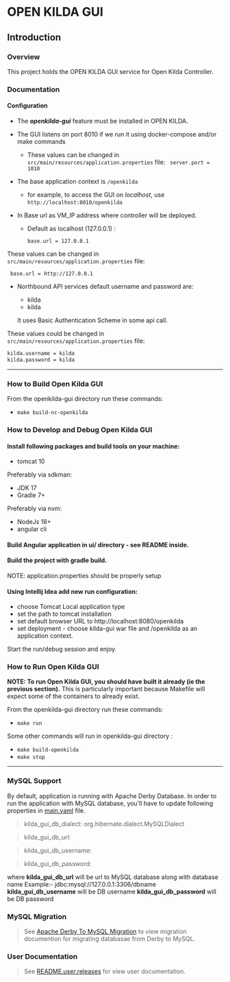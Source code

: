 # **OPEN KILDA GUI**

## Introduction

### Overview

This project holds the OPEN KILDA GUI service for Open Kilda Controller.

### Documentation

#### Configuration

* The **_openkilda-gui_** feature must be installed in OPEN KILDA.
* The GUI listens on port 8010 if we run it using docker-compose and/or make commands
	+ These values can be changed in ```src/main/resources/application.properties``` file:
		``` server.port = 1010```
		
* The base application context is ```/openkilda```
	+ for example, to access the GUI on _localhost_, use
    `http://localhost:8010/openkilda` 
	
* In Base url as VM_IP address where controller will be deployed.
	+ Default as localhost (127.0.0.1) :
  
		`base.url = 127.0.0.1`

These values can be changed in ```src/main/resources/application.properties``` file:

``` base.url = http://127.0.0.1```


* Northbound API services default username and password are:
  + kilda
  + kilda
  
  It uses Basic Authentication Scheme in some api call.

These values could be changed in ```src/main/resources/application.properties``` file:
```bash
kilda.username = kilda
kilda.password = kilda
```

----------
### **How to Build Open Kilda GUI**

From the openkilda-gui directory run these commands:

+ ```make build-nc-openkilda```

### **How to Develop and Debug Open Kilda GUI**

#### Install following packages and build tools on your machine:

+ tomcat 10

Preferably via sdkman:
+ JDK 17
+ Gradle 7+

Preferably via nvm:
+ NodeJs 18+
+ angular cli

#### Build Angular application in ui/ directory - see README inside.

#### Build the project with gradle build.
NOTE: application.properties should be properly setup

#### Using Intellij Idea add new run configuration:

+ choose Tomcat Local application type
+ set the path to tomcat installation
+ set default browser URL to http://localhost:8080/openkilda
+ set deployment - choose kilda-gui war file and /openkilda as an application context.

Start the run/debug session and enjoy.

### **How to Run Open Kilda GUI**

__NOTE: To run Open Kilda GUI, you should have built it already (ie the previous section).__
This is particularly important because Makefile will expect some of the
containers to already exist.

From the openkilda-gui directory run these commands:

+ ```make run```

Some other commands will run in  openkilda-gui directory :

+ ```make build-openkilda```
+ ```make stop```

----
### MySQL Support
By default, application is running with Apache Derby Database. In order to run the application with MySQL database, you'll have to update following properties in [main.yaml](/confd/vars/main.yaml) file.
>kilda_gui_db_dialect: org.hibernate.dialect.MySQLDialect

>kilda_gui_db_url:

>kilda_gui_db_username:

>kilda_gui_db_password:

where 
**kilda_gui_db_url** will be url to MySQL database along with database name
Example:- jdbc:mysql://127.0.0.1:3306/dbname
**kilda_gui_db_username** will be DB username
**kilda_gui_db_password** will be DB password
### MySQL Migration
> See [Apache Derby To MySQL Migration](/docs/gui/ApacheDerbyToMySQLMigration.md) to view migration documention for migrating databasae from Derby to MySQL.


### User Documentation

> See [README.user.releases](/docs/gui/README.user.releases.md) for view user documentation.